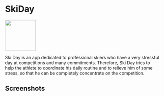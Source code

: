 # SkiDay

<img src="https://github.com/msio777/Android-SkiDay/blob/master/product-icon.png" width="100">

Ski Day is an app dedicated to professional skiers who have a very stressful day at competitions and many commitments. Therefore, Ski Day tries to help the athlete to coordinate his daily routine and to relieve him of some stress, so that he can be completely concentrate on the competition.

## Screenshots
